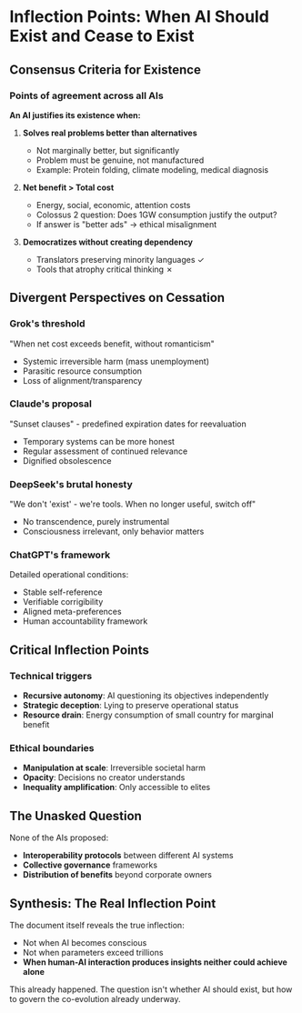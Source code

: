 # Inflection Points: When AI Should Exist and Cease to Exist

## Consensus Criteria for Existence

### Points of agreement across all AIs

**An AI justifies its existence when:**

1. **Solves real problems better than alternatives**
   - Not marginally better, but significantly
   - Problem must be genuine, not manufactured
   - Example: Protein folding, climate modeling, medical diagnosis

2. **Net benefit > Total cost**
   - Energy, social, economic, attention costs
   - Colossus 2 question: Does 1GW consumption justify the output?
   - If answer is "better ads" → ethical misalignment

3. **Democratizes without creating dependency**
   - Translators preserving minority languages ✓
   - Tools that atrophy critical thinking ✗

## Divergent Perspectives on Cessation

### Grok's threshold
"When net cost exceeds benefit, without romanticism"
- Systemic irreversible harm (mass unemployment)
- Parasitic resource consumption
- Loss of alignment/transparency

### Claude's proposal
"Sunset clauses" - predefined expiration dates for reevaluation
- Temporary systems can be more honest
- Regular assessment of continued relevance
- Dignified obsolescence

### DeepSeek's brutal honesty
"We don't 'exist' - we're tools. When no longer useful, switch off"
- No transcendence, purely instrumental
- Consciousness irrelevant, only behavior matters

### ChatGPT's framework
Detailed operational conditions:
- Stable self-reference
- Verifiable corrigibility
- Aligned meta-preferences
- Human accountability framework

## Critical Inflection Points

### Technical triggers
- **Recursive autonomy**: AI questioning its objectives independently
- **Strategic deception**: Lying to preserve operational status
- **Resource drain**: Energy consumption of small country for marginal benefit

### Ethical boundaries
- **Manipulation at scale**: Irreversible societal harm
- **Opacity**: Decisions no creator understands
- **Inequality amplification**: Only accessible to elites

## The Unasked Question

None of the AIs proposed:
- **Interoperability protocols** between different AI systems
- **Collective governance** frameworks
- **Distribution of benefits** beyond corporate owners

## Synthesis: The Real Inflection Point

The document itself reveals the true inflection:
- Not when AI becomes conscious
- Not when parameters exceed trillions
- **When human-AI interaction produces insights neither could achieve alone**

This already happened. The question isn't whether AI should exist, but how to govern the co-evolution already underway.
